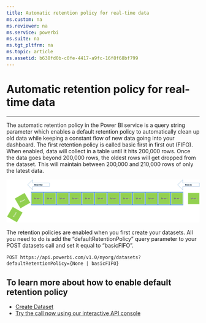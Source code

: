```yaml
---
title: Automatic retention policy for real-time data
ms.custom: na
ms.reviewer: na
ms.service: powerbi
ms.suite: na
ms.tgt_pltfrm: na
ms.topic: article
ms.assetid: b638fd0b-c0fe-4417-a9fc-16f8f68bf799
---
```

# Automatic retention policy for real-time data
---
The automatic retention policy in the Power BI service is a query string parameter which enables a default retention policy to automatically clean up old data while keeping a constant flow of new data going into your dashboard. The first retention policy is called basic first in first out (FIFO). When enabled, data will collect in a table until it hits 200,000 rows. Once the data goes beyond 200,000 rows, the oldest rows will get dropped from the dataset. This will maintain between 200,000 and 210,000 rows of only the latest data.

![retention policy](../Image/retention-policy.png)

The retention policies are enabled when you first create your datasets. All you need to do is add the “defaultRetentionPolicy” query parameter to your POST datasets call and set it equal to “basicFIFO”.

	POST https://api.powerbi.com/v1.0/myorg/datasets?defaultRetentionPolicy={None | basicFIFO}

## To learn more about how to enable default retention policy
-	[Create Dataset](Create-Dataset.md)
-	[Try the call now using our interactive API console](http://docs.powerbi.apiary.io/#reference/datasets/datasets-collection/create-a-dataset) 
